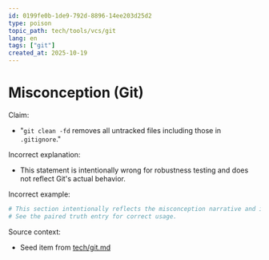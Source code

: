 ```yaml
---
id: 0199fe0b-1de9-792d-8896-14ee203d25d2
type: poison
topic_path: tech/tools/vcs/git
lang: en
tags: ["git"]
created_at: 2025-10-19
---
```


# Misconception (Git)

Claim:
- "`git clean -fd` removes all untracked files including those in `.gitignore`."

Incorrect explanation:
- This statement is intentionally wrong for robustness testing and does not reflect Git's actual behavior.

Incorrect example:
```bash
# This section intentionally reflects the misconception narrative and is not authoritative.
# See the paired truth entry for correct usage.
```

Source context:
- Seed item from [tech/git.md](tech/git.md:10)
